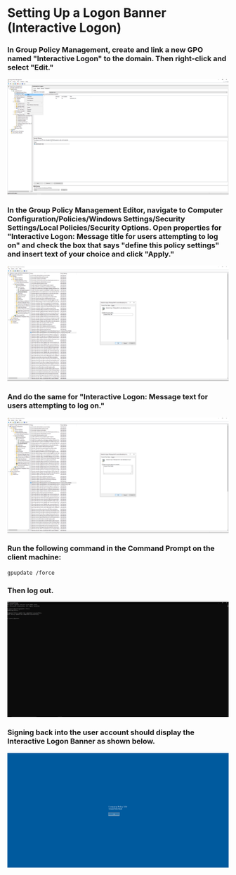 <h1>Setting Up a Logon Banner (Interactive Logon)</h1>

### In Group Policy Management, create and link a new GPO named "Interactive Logon" to the domain. Then right-click and select "Edit."
![Logon](https://github.com/whuynhit/ActiveDirectory/blob/main/Managing%20Workstations/Setting%20Up%20a%20Logon%20Banner%20(Interactive%20Logon)/sub/1.png)

### In the Group Policy Management Editor, navigate to Computer Configuration/Policies/Windows Settings/Security Settings/Local Policies/Security Options. Open properties for "Interactive Logon: Message title for users attempting to log on" and check the box that says "define this policy settings" and insert text of your choice and click "Apply."
![Logon](https://github.com/whuynhit/ActiveDirectory/blob/main/Managing%20Workstations/Setting%20Up%20a%20Logon%20Banner%20(Interactive%20Logon)/sub/2.png)

### And do the same for "Interactive Logon: Message text for users attempting to log on."
![Logon](https://github.com/whuynhit/ActiveDirectory/blob/main/Managing%20Workstations/Setting%20Up%20a%20Logon%20Banner%20(Interactive%20Logon)/sub/3.png)

### Run the following command in the Command Prompt on the client machine:

```
gpupdate /force
```
### Then log out.
![Logon](https://github.com/whuynhit/ActiveDirectory/blob/main/Managing%20Workstations/Setting%20Up%20a%20Logon%20Banner%20(Interactive%20Logon)/sub/4.png)

### Signing back into the user account should display the Interactive Logon Banner as shown below.
![Logon](https://github.com/whuynhit/ActiveDirectory/blob/main/Managing%20Workstations/Setting%20Up%20a%20Logon%20Banner%20(Interactive%20Logon)/sub/5.png)
